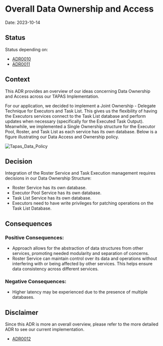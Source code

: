 # Overall Data Ownership and Access

Date: 2023-10-14

## Status

Status depending on:
* [ADR0010](0010-task-data-ownership-and-access.md)
* [ADR0011](0011-executor-data-ownership-and-access.md)

## Context
This ADR provides an overview of our ideas concerning Data Ownership and Access across our TAPAS Implementation. 

For our application, we decided to implement a Joint Ownership - Delegate Technique for Executors and Task List. This gives us the flexibility of having the Executors services connect to the Task List database and perform updates when necessary (specifically for the Executed Task Output). Meanwhile, we implemented a Single Ownership structure for the Executor Pool, Roster, and Task List as each service has its own database.  Below is a figure illustrating our Data Access and Ownership policy. 

![Tapas_Data_Policy](https://github.com/unisg-scs-asse/tapas-fs23-group5/blob/main/adr/images/Data%20Owenrship%20%26%20Data%20Access.png "TAPAS Data Ownership and Access Policy")

## Decision

Integration of the Roster Service and Task Execution management requires decisions in our Data Ownership Structure:
* Roster Service has its own database.
* Executor Pool Service has its own database.
* Task List Service has its own database.
* Executors need to have write privileges for patching operations on the Task List Database.

## Consequences

### Positive Consequences:
* Approach allows for the abstraction of data structures from other services, promoting needed modularity and separation of concerns.
* Roster Service can maintain control over its data and operations without interfering with or being affected by other services. This helps ensure data consistency across different services.

### Negative Consequences:
* Higher latency may be experienced due to the presence of multiple databases.

## Disclaimer
Since this ADR is more an overall overview, please refer to the more detailed ADR to see our current implementation.
* [ADR0012](0012-executor-data-ownership-and-access.md)
